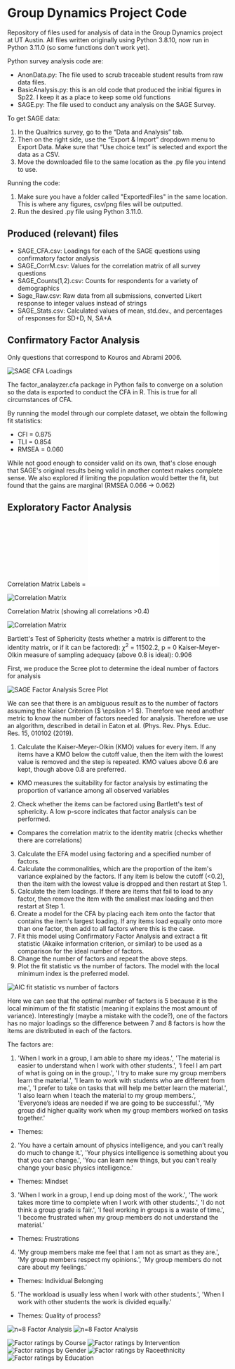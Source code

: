 # Group Dynamics Project Code
Repository of files used for analysis of data in the Group Dynamics project at UT Austin.
All files written originally using Python 3.8.10, now run in Python 3.11.0  (so some functions don't work yet).

Python survey analysis code are:
- AnonData.py: The file used to scrub traceable student results from raw data files.
- BasicAnalysis.py: this is an old code that produced the initial figures in Sp22. I keep it as a place to keep some old functions
- SAGE.py: The file used to conduct any analysis on the SAGE Survey.

To get SAGE data:
1.	In the Qualtrics survey, go to the “Data and Analysis” tab. 
2.	Then on the right side, use the “Export & Import” dropdown menu to Export Data. Make sure that “Use choice text” is selected and export the data as a CSV.
3.	Move the downloaded file to the same location as the .py file you intend to use.

Running the code:
1.	Make sure you have a folder called "ExportedFiles" in the same location. This is where any figures, csv/png files will be outputted.
2.	Run the desired .py file using Python 3.11.0.

## Produced (relevant) files
- SAGE_CFA.csv: Loadings for each of the SAGE questions using confirmatory factor analysis
- SAGE_CorrM.csv: Values for the correlation matrix of all survey questions
- SAGE_Counts(1,2).csv: Counts for respondents for a variety of demographics
- Sage_Raw.csv: Raw data from all submissions, converted Likert response to integer values instead of strings
- SAGE_Stats.csv: Calculated values of mean, std.dev., and percentages of responses for SD+D, N, SA+A

## Confirmatory Factor Analysis
Only questions that correspond to Kouros and Abrami 2006.

![SAGE CFA Loadings](ExportedFiles/SAGE_CFA.png)

The factor_analayzer.cfa package in Python fails to converge on a solution so the data is exported to conduct the CFA in R. This is true for all circumstances of CFA.

By running the model through our complete dataset, we obtain the following fit statistics:
 - CFI = 0.875
 - TLI = 0.854
 - RMSEA = 0.060
 
While not good enough to consider valid on its own, that's close enough that SAGE's original results being valid in another context makes complete sense. We also explored if limiting the population would better the fit, but found that the gains are marginal (RMSEA 0.066 -> 0.062) 

## Exploratory Factor Analysis 
Correlation Matrix
Labels = ![labels](CorrM_labels.txt)

![Correlation Matrix](ExportedFiles/SAGE_CorrM.png)

Correlation Matrix (showing all correlations >0.4)

![Correlation Matrix](ExportedFiles/SAGE_CorrM_0.4.png)

Bartlett's Test of Sphericity (tests whether a matrix is different to the identity matrix, or if it can be factored): $\chi ^2$ = 11502.2, p = 0
Kaiser-Meyer-Olkin measure of sampling adequacy (above 0.8 is ideal): 0.906

First, we produce the Scree plot to determine the ideal number of factors for analysis

![SAGE Factor Analysis Scree Plot](ExportedFiles/SAGE_Scree.png)

We can see that there is an ambiguous result as to the number of factors assuming the Kaiser Criterion ($ \epsilon >1 $). Therefore we need another metric to know the number of factors needed for analysis. Therefore we use an algorithm, described in detail in Eaton et al. (Phys. Rev. Phys. Educ. Res. 15, 010102 (2019).

1. Calculate the Kaiser-Meyer-Olkin (KMO) values for every item. If any items have a KMO below the cutoff value, then the item with the lowest value is removed and the step is repeated. KMO values above 0.6 are kept, though above 0.8 are preferred.
  - KMO measures the suitability for factor analysis by estimating the proportion of variance among all observed variables
2. Check whether the items can be factored using Bartlett's test of sphericity. A low p-score indicates that factor analysis can be performed.
  - Compares the correlation matrix to the identity matrix (checks whether there are correlations)
3. Calculate the EFA model using factoring and a specified number of factors.
4. Calculate the commonalities, which are the proportion of the item's variance explained by the factors. If any item is below the cutoff (<0.2), then the item with the lowest value is dropped and then restart at Step 1.
5. Calculate the item loadings. If there are items that fail to load to any factor, then remove the item with the smallest max loading and then restart at Step 1.
6. Create a model for the CFA by placing each item onto the factor that contains the item's largest loading. If any items load equally onto more than one factor, then add to all factors where this is the case.
7. Fit this model using Confirmatory Factor Analysis and extract a fit statistic (Akaike information criterion, or similar) to be used as a comparison for the ideal number of factors.
8. Change the number of factors and repeat the above steps.
9. Plot the fit statistic vs the number of factors. The model with the local minimum index is the preferred model.

![AIC fit statistic vs number of factors](ExportedFiles/fit_stats.png)

Here we can see that the optimal number of factors is 5 because it is the local minimum of the fit statistic (meaning it explains the most amount of variance). Interestingly (maybe a mistake with the code?), one of the factors has no major loadings so the difference between 7 and 8 factors is how the items are distributed in each of the factors.

The factors are:
1. 'When I work in a group, I am able to share my ideas.', 'The material is easier to understand when I work with other students.', 'I feel I am part of what is going on in the group.', 'I try to make sure my group members learn the material.', 'I learn to work with students who are different from me.', 'I prefer to take on tasks that will help me better learn the material.', 'I also learn when I teach the material to my group members.', 'Everyone’s ideas are needed if we are going to be successful.', 'My group did higher quality work when my group members worked on tasks together.'
 - Themes: 

2. 'You have a certain amount of physics intelligence, and you can’t really do much to change it.', 'Your physics intelligence is something about you that you can change.', 'You can learn new things, but you can’t really change your basic physics intelligence.'
- Themes: Mindset

3. 'When I work in a group, I end up doing most of the work.', 'The work takes more time to complete when I work with other students.', 'I do not think a group grade is fair.', 'I feel working in groups is a waste of time.', 'I become frustrated when my group members do not understand the material.’
- Themes: Frustrations

4. 'My group members make me feel that I am not as smart as they are.', 'My group members respect my opinions.', 'My group members do not care about my feelings.’
 - Themes: Individual Belonging

5. 'The workload is usually less when I work with other students.', 'When I work with other students the work is divided equally.'
 - Themes: Quality of process?

![n=8 Factor Analysis](ExportedFiles/SAGE_EFA_n=5.png)
![n=8 Factor Analysis](ExportedFiles/SAGE_EFA_0.4_n=5.png)

![Factor ratings by Course](ExportedFiles/factor_ratings_course.png)
![Factor ratings by Intervention](ExportedFiles/factor_ratings_intervention.png)
![Factor ratings by Gender](ExportedFiles/factor_ratings_gender.png)
![Factor ratings by Raceethnicity](ExportedFiles/factor_ratings_racethnicity.png)
![Factor ratings by Education](ExportedFiles/factor_ratings_education.png)
